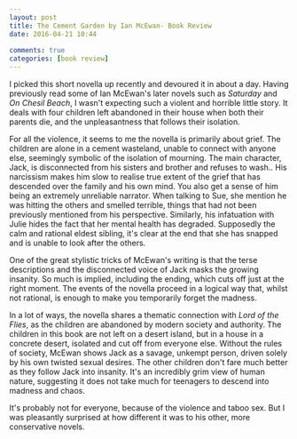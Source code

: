 ```yaml
---  
layout: post  
title: The Cement Garden by Ian McEwan- Book Review  
date: 2016-04-21 10:44  
  
comments: true  
categories: [book review]  
---  
```

I picked this short novella up recently and devoured it in about a day. Having previously read some of Ian McEwan's later novels such as <em>Saturday</em> and <em>On Chesil Beach</em>, I wasn't expecting such a violent and horrible little story. It deals with four children left abandoned in their house when both their parents die, and the unpleasantness that follows their isolation.  
<!--more-->  

For all the violence, it seems to me the novella is primarily about grief. The children are alone in a cement wasteland, unable to connect with anyone else, seemingly symbolic of the isolation of mourning. The main character, Jack, is disconnected from his sisters and brother and refuses to wash.. His narcissism makes him slow to realise true extent of the grief that has descended over the family and his own mind. You also get a sense of him being an extremely unreliable narrator. When talking to Sue, she mention he was hitting the others and smelled terrible, things that had not been previously mentioned from his perspective. Similarly, his infatuation with Julie hides the fact that her mental health has degraded. Supposedly the calm and rational eldest sibling, it's clear at the end that she has snapped and is unable to look after the others.  

One of the great stylistic tricks of McEwan's writing is that the terse descriptions and the disconnected voice of Jack masks the growing insanity. So much is implied, including the ending, which cuts off just at the right moment. The events of the novella proceed in a logical way that, whilst not rational, is enough to make you temporarily forget the madness.  

In a lot of ways, the novella shares a thematic connection with <em>Lord of the Flies</em>, as the children are abandoned by modern society and authority. The children in this book are not left on a desert island, but in a house in a concrete desert, isolated and cut off from everyone else. Without the rules of society, McEwan shows Jack as a savage, unkempt person, driven solely by his own twisted sexual desires. The other children don't fare much better as they follow Jack into insanity. It's an incredibly grim view of human nature, suggesting it does not take much for teenagers to descend into madness and chaos.  

It's probably not for everyone, because of the violence and taboo sex. But I was pleasantly surprised at how different it was to his other, more conservative novels.  
